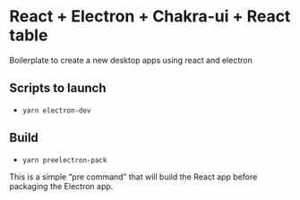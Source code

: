 # React + Electron + Chakra-ui + React table

Boilerplate to create a new desktop apps using react and electron

## Scripts to launch

- `yarn electron-dev`

## Build

- `yarn preelectron-pack`

This is a simple “pre command” that will build the React app before packaging the Electron app.

